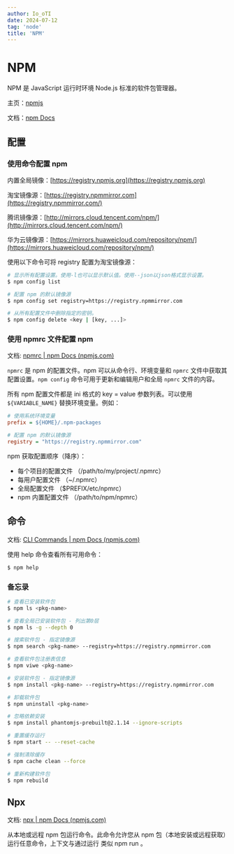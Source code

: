 ```yaml
---
author: Io_oTI
date: 2024-07-12
tag: 'node'
title: 'NPM'
---
```


# NPM

NPM 是 JavaScript 运行时环境 Node.js 标准的软件包管理器。

主页：[npmjs](https://www.npmjs.com/)

文档：[npm Docs](https://docs.npmjs.com/)

## 配置

### 使用命令配置 npm

内置全局镜像：[https://registry.npmjs.org](https://registry.npmjs.org)

淘宝镜像源：[https://registry.npmmirror.com](https://registry.npmmirror.com/)

腾讯镜像源：[http://mirrors.cloud.tencent.com/npm/](http://mirrors.cloud.tencent.com/npm/)

华为云镜像源：[https://mirrors.huaweicloud.com/repository/npm/](https://mirrors.huaweicloud.com/repository/npm/)

使用以下命令可将 registry 配置为淘宝镜像源：

```bash
# 显示所有配置设置。使用-l也可以显示默认值。使用--json以json格式显示设置。
$ npm config list

# 配置 npm 的默认镜像源
$ npm config set registry=https://registry.npmmirror.com

# 从所有配置文件中删除指定的密钥。
$ npm config delete <key | [key, ...]>
```

### 使用 npmrc 文件配置 npm

文档: [npmrc | npm Docs (npmjs.com)](https://docs.npmjs.com/cli/v9/configuring-npm/npmrc)

`npmrc` 是 npm 的配置文件。npm 可以从命令行、环境变量和 `npmrc` 文件中获取其配置设置。`npm config` 命令可用于更新和编辑用户和全局 `npmrc` 文件的内容。

所有 npm 配置文件都是 ini 格式的 key = value 参数列表。可以使用 `${VARIABLE_NAME}` 替换环境变量。例如：

```ini
# 使用系统环境变量
prefix = ${HOME}/.npm-packages

# 配置 npm 的默认镜像源
registry = "https://registry.npmmirror.com"
```

npm 获取配置顺序（降序）：

- 每个项目的配置文件 （/path/to/my/project/.npmrc）
- 每用户配置文件 （~/.npmrc）
- 全局配置文件 （$PREFIX/etc/npmrc）
- npm 内置配置文件 （/path/to/npm/npmrc）

## 命令

文档: [CLI Commands | npm Docs (npmjs.com)](https://docs.npmjs.com/cli/v9/commands)

使用 help 命令查看所有可用命令：

```bash
$ npm help
```

### 备忘录

```bash
# 查看已安装软件包
$ npm ls <pkg-name>

# 查看全局已安装软件包 - 列出第0层
$ npm ls -g --depth 0

# 搜索软件包 - 指定镜像源
$ npm search <pkg-name> --registry=https://registry.npmmirror.com

# 查看软件包注册表信息
$ npm viwe <pkg-name>

# 安装软件包 - 指定镜像源
$ npm install <pkg-name> --registry=https://registry.npmmirror.com

# 卸载软件包
$ npm uninstall <pkg-name>

# 忽略依赖安装
$ npm install phantomjs-prebuilt@2.1.14 --ignore-scripts

# 重置缓存运行
$ npm start -- --reset-cache

# 强制清除缓存
$ npm cache clean --force

# 重新构建软件包
$ npm rebuild
```

## Npx

文档: [npx | npm Docs (npmjs.com)](https://docs.npmjs.com/cli/v9/commands/npx)

从本地或远程 npm 包运行命令。此命令允许您从 npm 包（本地安装或远程获取）运行任意命令，上下文与通过运行 类似 npm run 。
